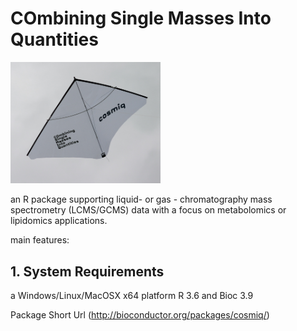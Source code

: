 # COmbining Single Masses Into Quantities

<img src="vignettes/graphics/cosmiq.jpg" width=240>

an R package supporting liquid- or gas - chromatography mass spectrometry (LCMS/GCMS) data with a focus on metabolomics or lipidomics applications.

main features:
 
## 1. System Requirements  

a Windows/Linux/MacOSX x64 platform R 3.6 and Bioc 3.9

Package Short Url (http://bioconductor.org/packages/cosmiq/)


